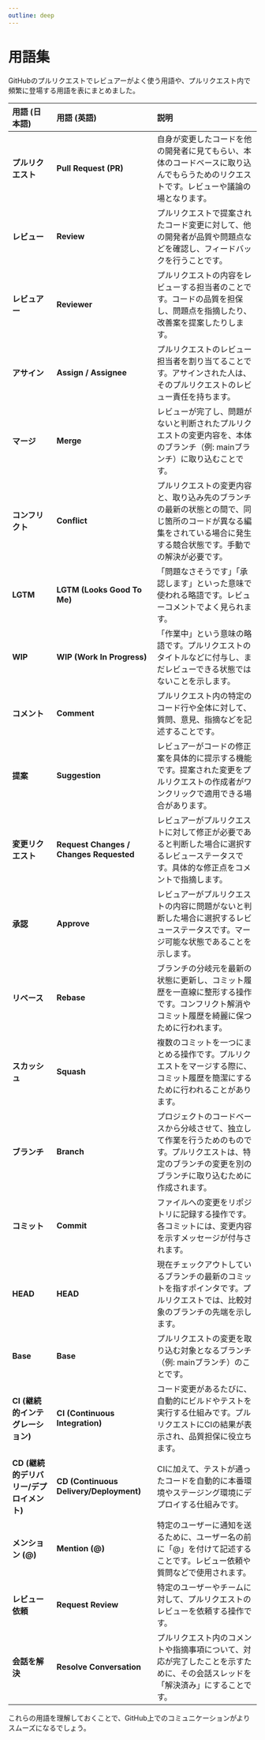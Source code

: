 ```yaml
---
outline: deep
---
```


# 用語集

GitHubのプルリクエストでレビュアーがよく使う用語や、プルリクエスト内で頻繁に登場する用語を表にまとめました。

| 用語 (日本語)                      | 用語 (英語)                             | 説明                                                                                                                               |
| :---------------------------------- | :-------------------------------------- | :--------------------------------------------------------------------------------------------------------------------------------- |
| **プルリクエスト** | **Pull Request (PR)** | 自身が変更したコードを他の開発者に見てもらい、本体のコードベースに取り込んでもらうためのリクエストです。レビューや議論の場となります。                                 |
| **レビュー** | **Review** | プルリクエストで提案されたコード変更に対して、他の開発者が品質や問題点などを確認し、フィードバックを行うことです。                                                               |
| **レビュアー** | **Reviewer** | プルリクエストの内容をレビューする担当者のことです。コードの品質を担保し、問題点を指摘したり、改善案を提案したりします。                                                         |
| **アサイン** | **Assign / Assignee** | プルリクエストのレビュー担当者を割り当てることです。アサインされた人は、そのプルリクエストのレビュー責任を持ちます。                                                               |
| **マージ** | **Merge** | レビューが完了し、問題がないと判断されたプルリクエストの変更内容を、本体のブランチ（例: mainブランチ）に取り込むことです。                                                               |
| **コンフリクト** | **Conflict** | プルリクエストの変更内容と、取り込み先のブランチの最新の状態との間で、同じ箇所のコードが異なる編集をされている場合に発生する競合状態です。手動での解決が必要です。                                           |
| **LGTM** | **LGTM (Looks Good To Me)** | 「問題なさそうです」「承認します」といった意味で使われる略語です。レビューコメントでよく見られます。                                                                               |
| **WIP** | **WIP (Work In Progress)** | 「作業中」という意味の略語です。プルリクエストのタイトルなどに付与し、まだレビューできる状態ではないことを示します。                                                                 |
| **コメント** | **Comment** | プルリクエスト内の特定のコード行や全体に対して、質問、意見、指摘などを記述することです。                                                                                   |
| **提案** | **Suggestion** | レビュアーがコードの修正案を具体的に提示する機能です。提案された変更をプルリクエストの作成者がワンクリックで適用できる場合があります。                                                               |
| **変更リクエスト** | **Request Changes / Changes Requested** | レビュアーがプルリクエストに対して修正が必要であると判断した場合に選択するレビューステータスです。具体的な修正点をコメントで指摘します。                                                              |
| **承認** | **Approve** | レビュアーがプルリクエストの内容に問題がないと判断した場合に選択するレビューステータスです。マージ可能な状態であることを示します。                                                               |
| **リベース** | **Rebase** | ブランチの分岐元を最新の状態に更新し、コミット履歴を一直線に整形する操作です。コンフリクト解消やコミット履歴を綺麗に保つために行われます。                                                              |
| **スカッシュ** | **Squash** | 複数のコミットを一つにまとめる操作です。プルリクエストをマージする際に、コミット履歴を簡潔にするために行われることがあります。                                                                 |
| **ブランチ** | **Branch** | プロジェクトのコードベースから分岐させて、独立して作業を行うためのものです。プルリクエストは、特定のブランチの変更を別のブランチに取り込むために作成されます。                                                 |
| **コミット** | **Commit** | ファイルへの変更をリポジトリに記録する操作です。各コミットには、変更内容を示すメッセージが付与されます。                                                                               |
| **HEAD** | **HEAD** | 現在チェックアウトしているブランチの最新のコミットを指すポインタです。プルリクエストでは、比較対象のブランチの先端を示します。                                                              |
| **Base** | **Base** | プルリクエストの変更を取り込む対象となるブランチ（例: mainブランチ）のことです。                                                                                        |
| **CI (継続的インテグレーション)** | **CI (Continuous Integration)** | コード変更があるたびに、自動的にビルドやテストを実行する仕組みです。プルリクエストにCIの結果が表示され、品質担保に役立ちます。                                                                |
| **CD (継続的デリバリー/デプロイメント)** | **CD (Continuous Delivery/Deployment)** | CIに加えて、テストが通ったコードを自動的に本番環境やステージング環境にデプロイする仕組みです。                                                                                   |
| **メンション (@)** | **Mention (@)** | 特定のユーザーに通知を送るために、ユーザー名の前に「@」を付けて記述することです。レビュー依頼や質問などで使用されます。                                                                       |
| **レビュー依頼** | **Request Review** | 特定のユーザーやチームに対して、プルリクエストのレビューを依頼する操作です。                                                                                             |
| **会話を解決** | **Resolve Conversation** | プルリクエスト内のコメントや指摘事項について、対応が完了したことを示すために、その会話スレッドを「解決済み」にすることです。                                                                   |

これらの用語を理解しておくことで、GitHub上でのコミュニケーションがよりスムーズになるでしょう。